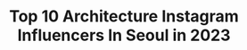 ---
title: Top 10 Architecture Instagram Influencers In Seoul in 2023
description: >-
  Find top architecture Instagram influencers in Seoul in 2023. Most popular hashtags: #architecture #korean #theimaged #seoul.
platform: Instagram
hits: 4
text_top: Analyze the best Instagram accounts on inBeat.
text_bottom: inBeat has 4 Instagram influencers like this in Seoul, South Korea for you to work with.
profiles:
  - username: "korea_nightview"
    fullname: >-
      Photographer LeeSungWoo
    bio: >-
      🌆도시 사진가 (Photographer) 👨LeeSungWoo (이성우) 🇰🇷🇰🇷 📧korea_nightview@naver.com 📷사진 구매 및 협업 DM 📸#건물촬영 #빌딩촬영 📷#도시사진 #인테리어사진 📸#자동차사진 #행사촬영
    location: "South Korea"
    followers: 52092
    engagement: 546
    commentsToLikes: 0.020065
    id: ck135wton3my00i19vo9m06ax
    verified: false
    hashtags: "#koreabyme, #seoultrip, #lottetower, #southkorea"
  - username: "busyginakate"
    fullname: >-
      Ekaterina Busygina
    bio: >-
      📷 Architectural & Interior Photographer ✉️ hello@ekaterinabusygina.com 🔻 New project on Behance #PHOENIXCENTER
    location: "South Korea"
    followers: 2086
    engagement: 2205
    commentsToLikes: 0.059051
    id: ckaoqo5qcjl0j0i78txu7trns
    verified: false
    hashtags: "#urbanandstreet, #citykillerz, #symmetryhunters, #travellingthroughtheworld"
  - username: "korea___dream"
    fullname: >-
      South Korea 🇰🇷
    bio: >-
      ❁ 𝔼𝕩𝕡𝕝𝕠𝕣𝕖 𝕊𝕠𝕦𝕥𝕙 𝕂𝕠𝕣𝕖𝕒 𝕨𝕚𝕥𝕙 𝕦𝕤 🇰🇷 #seoul #southkorea 📌Follow @korea___dream and tag us to get featured💕 ••#phofkorea ❁
    location: "South Korea"
    followers: 9782
    engagement: 493
    commentsToLikes: 0.009694
    id: ckaosj8kqrq6b0i78c8hsanq8
    verified: false
    hashtags: "#phofkorea"
  - username: "alannam1"
    fullname: >-
      남훈 Alan Nam
    bio: >-
      Dreamer. #Multibrandstore #CreativeDirector. #Menswear Consultant. #Writer. Contents #Creator. Uncivilized Boy. and ALAN’S.
    location: "South Korea"
    followers: 26206
    engagement: 379
    commentsToLikes: 0.005618
    id: ck55kafkvyv460i111bta3lsf
    verified: false
    hashtags: "#alans, #shopalans, #multibrandstore, #seoul"
  - username: "korea_magichour"
    fullname: >-
      LHW
    bio: >-
      Darkness and Light 🇰🇷 노래하는아이(NOAH) Photography Urban&Architecture Nature&Landscapes
    location: "South Korea"
    followers: 11805
    engagement: 1215
    commentsToLikes: 0.021721
    id: ck0w30ncnr1be0i19581o4wga
    verified: false
    hashtags: "#12, #gt"
  - username: "i_am_yeono"
    fullname: >-
      정연석
    bio: >-
      architect, sketcher, writer, city traveler <기억이 머무는 풍경> <서울을 걷다> 저자
    location: "South Korea"
    followers: 25706
    engagement: 609
    commentsToLikes: 0.034798
    id: ckf5mnhtwumoh0j23vqdaz0se
    verified: false
    hashtags: "#citydrawing, #pendrawing, #pensketch, #architecturesketch"
  - username: "busyginakate"
    fullname: >-
      Ekaterina Busygina
    bio: >-
      📷 Architectural & Interior Photographer ✉️ hello@ekaterinabusygina.com 🔻 New project on Behance #PHOENIXCENTER
    location: "South Korea"
    followers: 2086
    engagement: 2205
    commentsToLikes: 0.059051
    id: ckaoqo5qcjl0j0i78txu7trns
    verified: false
    hashtags: "#urbanandstreet, #citykillerz, #symmetryhunters, #travellingthroughtheworld"
  - username: "snowcake4"
    fullname: >-
      snowcake
    bio: >-
      ♥소풍가서 사진찍기♥ 🚫사진 도용,2차가공,불펌금지 #감성사진 #취미사진 #카페 #풍경 #달콤 #소풍 . 직접 찍은 사진에 달콤함을 더하고싶어 편집과 보정을 하기도 합니다~ 🌸⭐🌈🌙💗 . 언팔 슬퍼요😢 사진소통 좋아요☺
    location: "South Korea"
    followers: 4337
    engagement: 2086
    commentsToLikes: 0.066131
    id: ckap0f19upzrw0i78f5ymcbvl
    verified: false
    hashtags: "#ig, #landscape, #beautifulplaces, #koreatrip"
  - username: "sketch_forum"
    fullname: >-
      Designer/Sketcher/교습가🇰🇷
    bio: >-
      ✍Sketch Technician <프리핸드스케치>출간 <프로페셔널스케치>출간 여행/어반/건축/실내 스케치레슨 분당[감성스케치 스튜디오]그룹 레슨 운영 수요반(A,B)/토요반/일요반 취미,전문직반 레슨중 레슨상담:DM ⏭YouTube.comㅡ>"sketchforum"
    location: "South Korea"
    followers: 51933
    engagement: 525
    commentsToLikes: 0.008909
    id: ck8t46oih5ove0j78fw0iqqjz
    verified: false
    hashtags: "#sketchwalker, #travelsketch, #arqsketch, #pendrawing"
  - username: "korea_nightview"
    fullname: >-
      Photographer LeeSungWoo
    bio: >-
      🌆도시 사진가 (Photographer) 👨LeeSungWoo (이성우) 🇰🇷🇰🇷 📧korea_nightview@naver.com 📷사진 구매 및 협업 DM 📸#건물촬영 #빌딩촬영 📷#도시사진 #인테리어사진 📸#자동차사진 #행사촬영
    location: "South Korea"
    followers: 52092
    engagement: 546
    commentsToLikes: 0.020065
    id: ck135wton3my00i19vo9m06ax
    verified: false
    hashtags: "#koreabyme, #seoultrip, #lottetower, #southkorea"
---